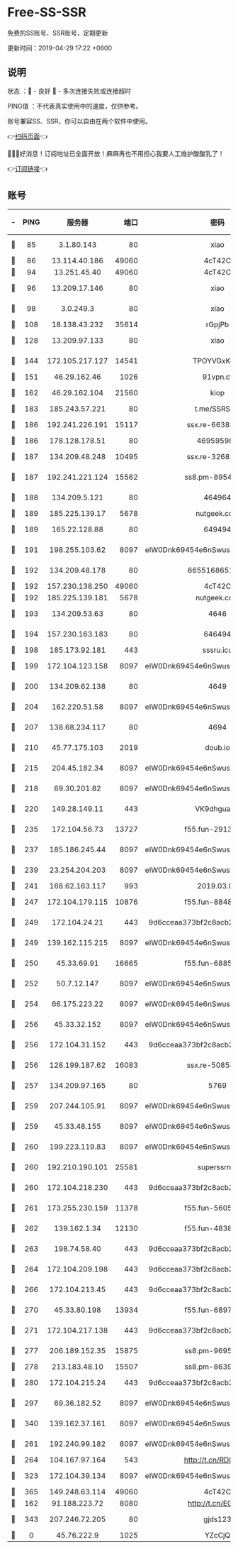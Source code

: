 # Free-SS-SSR

免费的SS账号、SSR账号，定期更新

更新时间：2019-04-29 17:22 +0800

## 说明

状态     ：🙂 - 良好 🙁 - 多次连接失败或连接超时

PING值   ：不代表真实使用中的速度，仅供参考。

账号兼容SS、SSR，你可以自由在两个软件中使用。

👉[扫码页面](https://liesauer.github.io/Free-SS-SSR/)👈

🎉🎉🎉好消息！订阅地址已全面开放！麻麻再也不用担心我要人工维护酸酸乳了！

👉[订阅链接](https://www.liesauer.net/yogurt/subscribe?ACCESS_TOKEN=DAYxR3mMaZAsaqUb)👈

## 账号

|-|PING|服务器|端口|密码|加密方式|区域|
|:----:|:----:|:-----:|-----:|:----:|:----:|:----:|
|🙂|85|3.1.80.143|80|xiao|aes-128-ctr|SG|
|🙂|86|13.114.40.186|49060|4cT42C|chacha20|JP|
|🙂|94|13.251.45.40|49060|4cT42C|chacha20|SG|
|🙂|96|13.209.17.146|80|xiao|aes-128-ctr|KR|
|🙂|98|3.0.249.3|80|xiao|aes-128-ctr|SG|
|🙂|108|18.138.43.232|35614|rGpjPb|rc4-md5|SG|
|🙂|128|13.209.97.133|80|xiao|aes-128-ctr|KR|
|🙂|144|172.105.217.127|14541|TPOYVGxKglpi|aes-256-cfb|JP|
|🙂|151|46.29.162.46|1026|91vpn.cf|rc4-md5|RU|
|🙂|162|46.29.162.104|21560|kiop|aes-128-ctr|RU|
|🙂|183|185.243.57.221|80|t.me/SSRSUB|rc4-md5|US|
|🙂|186|192.241.226.191|15117|ssx.re-66385437|aes-256-cfb|US|
|🙂|186|178.128.178.51|80|469595985|chacha20|US|
|🙂|187|134.209.48.248|10495|ssx.re-32682500|aes-256-cfb|US|
|🙂|187|192.241.221.124|15562|ss8.pm-89540079|aes-256-cfb|US|
|🙂|188|134.209.5.121|80|464964|aes-256-cfb|US|
|🙂|189|185.225.139.17|5678|nutgeek.com|rc4-md5|US|
|🙂|189|165.22.128.88|80|649494|aes-256-cfb|US|
|🙂|191|198.255.103.62|8097|eIW0Dnk69454e6nSwuspv9DmS201tQ0D|aes-256-cfb|US|
|🙂|192|134.209.48.178|80|6655168651651|aes-256-cfb|US|
|🙂|192|157.230.138.250|49060|4cT42C|chacha20|US|
|🙂|192|185.225.139.181|5678|nutgeek.com|rc4-md5|US|
|🙂|193|134.209.53.63|80|4646|aes-256-cfb|US|
|🙂|194|157.230.163.183|80|646494|aes-256-cfb|US|
|🙂|198|185.173.92.181|443|sssru.icu|rc4-md5|RU|
|🙂|199|172.104.123.158|8097|eIW0Dnk69454e6nSwuspv9DmS201tQ0D|aes-256-cfb|JP|
|🙂|200|134.209.62.138|80|4649|aes-256-cfb|US|
|🙂|204|162.220.51.58|8097|eIW0Dnk69454e6nSwuspv9DmS201tQ0D|aes-256-cfb|US|
|🙂|207|138.68.234.117|80|4694|aes-256-cfb|US|
|🙂|210|45.77.175.103|2019|doub.io|aes-128-ctr|SG|
|🙂|215|204.45.182.34|8097|eIW0Dnk69454e6nSwuspv9DmS201tQ0D|aes-256-cfb|US|
|🙂|218|69.30.201.82|8097|eIW0Dnk69454e6nSwuspv9DmS201tQ0D|aes-256-cfb|US|
|🙂|220|149.28.149.11|443|VK9dhgualsL|aes-256-cfb|SG|
|🙂|235|172.104.56.73|13727|f55.fun-29132063|aes-256-cfb|SG|
|🙂|237|185.186.245.44|8097|eIW0Dnk69454e6nSwuspv9DmS201tQ0D|aes-256-cfb|NL|
|🙂|239|23.254.204.203|8097|eIW0Dnk69454e6nSwuspv9DmS201tQ0D|aes-256-cfb|US|
|🙂|241|168.62.163.117|993|2019.03.07|rc4-md5|US|
|🙂|247|172.104.179.115|10876|f55.fun-88481196|aes-256-cfb|SG|
|🙂|249|172.104.24.21|443|9d6cceaa373bf2c8acb22e60b6a58be6|aes-256-cfb|US|
|🙂|249|139.162.115.215|8097|eIW0Dnk69454e6nSwuspv9DmS201tQ0D|aes-256-cfb|JP|
|🙂|250|45.33.69.91|16665|f55.fun-68851329|aes-256-cfb|US|
|🙂|252|50.7.12.147|8097|eIW0Dnk69454e6nSwuspv9DmS201tQ0D|aes-256-cfb|US|
|🙂|254|66.175.223.22|8097|eIW0Dnk69454e6nSwuspv9DmS201tQ0D|aes-256-cfb|US|
|🙂|256|45.33.32.152|8097|eIW0Dnk69454e6nSwuspv9DmS201tQ0D|aes-256-cfb|US|
|🙂|256|172.104.31.152|443|9d6cceaa373bf2c8acb22e60b6a58be6|aes-256-cfb|US|
|🙂|256|128.199.187.62|16083|ssx.re-50858444|aes-256-cfb|SG|
|🙂|257|134.209.97.165|80|5769|aes-256-cfb|SG|
|🙂|259|207.244.105.91|8097|eIW0Dnk69454e6nSwuspv9DmS201tQ0D|aes-256-cfb|US|
|🙂|259|45.33.48.155|8097|eIW0Dnk69454e6nSwuspv9DmS201tQ0D|aes-256-cfb|US|
|🙂|260|199.223.119.83|8097|eIW0Dnk69454e6nSwuspv9DmS201tQ0D|aes-256-cfb|US|
|🙂|260|192.210.190.101|25581|superssrnet|aes-256-cfb|US|
|🙂|260|172.104.218.230|443|9d6cceaa373bf2c8acb22e60b6a58be6|aes-256-cfb|US|
|🙂|261|173.255.230.159|11378|f55.fun-56053146|aes-256-cfb|US|
|🙂|262|139.162.1.34|12130|f55.fun-48384115|aes-256-cfb|SG|
|🙂|263|198.74.58.40|443|9d6cceaa373bf2c8acb22e60b6a58be6|aes-256-cfb|US|
|🙂|264|172.104.209.198|443|9d6cceaa373bf2c8acb22e60b6a58be6|aes-256-cfb|US|
|🙂|266|172.104.213.45|443|9d6cceaa373bf2c8acb22e60b6a58be6|aes-256-cfb|US|
|🙂|270|45.33.80.198|13934|f55.fun-68974310|aes-256-cfb|US|
|🙂|271|172.104.217.138|443|9d6cceaa373bf2c8acb22e60b6a58be6|aes-256-cfb|US|
|🙂|277|206.189.152.35|15875|ss8.pm-96954757|aes-256-cfb|SG|
|🙂|278|213.183.48.10|15507|ss8.pm-86393768|rc4-md5|RU|
|🙂|280|172.104.215.24|443|9d6cceaa373bf2c8acb22e60b6a58be6|aes-256-cfb|US|
|🙂|297|69.36.182.52|8097|eIW0Dnk69454e6nSwuspv9DmS201tQ0D|aes-256-cfb|US|
|🙂|340|139.162.37.161|8097|eIW0Dnk69454e6nSwuspv9DmS201tQ0D|aes-256-cfb|SG|
|🙂|261|192.240.99.182|8097|eIW0Dnk69454e6nSwuspv9DmS201tQ0D|aes-256-cfb|US|
|🙂|264|104.167.97.164|543|http://t.cn/RD0D7sx|rc4-md5|CA|
|🙂|323|172.104.39.134|8097|eIW0Dnk69454e6nSwuspv9DmS201tQ0D|aes-256-cfb|SG|
|🙂|365|149.248.63.114|49060|4cT42C|chacha20|CA|
|🙁|162|91.188.223.72|8080|http://t.cn/EGJIyrl|rc4-md5|RU|
|🙁|343|207.246.72.205|80|gjds123|aes-256-cfb|US|
|🙁|0|45.76.222.9|1025|YZcCjQ|rc4-md5|JP|
